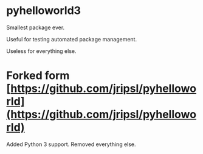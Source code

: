 # pyhelloworld3

Smallest package ever.

Useful for testing automated package management.

Useless for everything else.

# Forked form [https://github.com/jripsl/pyhelloworld](https://github.com/jripsl/pyhelloworld)

Added Python 3 support. Removed everything else.
